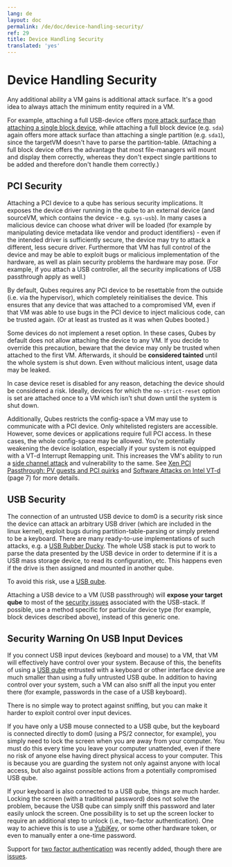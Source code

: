 ```yaml
---
lang: de
layout: doc
permalink: /de/doc/device-handling-security/
ref: 29
title: Device Handling Security
translated: 'yes'
---
```


# Device Handling Security #

Any additional ability a VM gains is additional attack surface.
It's a good idea to always attach the minimum entity required in a VM.

For example, attaching a full USB-device offers [more attack surface than attaching a single block device][USB security], while
attaching a full block device (e.g. `sda`) again offers more attack surface than attaching a single partition (e.g. `sda1`), since the targetVM doesn't have to parse the partition-table.
(Attaching a full block device offers the advantage that most file-managers will mount and display them correctly, whereas they don't expect single partitions to be added and therefore don't handle them correctly.)


## PCI Security ##

Attaching a PCI device to a qube has serious security implications.
It exposes the device driver running in the qube to an external device (and sourceVM, which contains the device - e.g. `sys-usb`).
In many cases a malicious device can choose what driver will be loaded (for example by manipulating device metadata like vendor and product identifiers) - even if the intended driver is sufficiently secure, the device may try to attack a different, less secure driver.
Furthermore that VM has full control of the device and may be able to exploit bugs or malicious implementation of the hardware, as well as plain security problems the hardware may pose.
(For example, if you attach a USB controller, all the security implications of USB passthrough apply as well.)

By default, Qubes requires any PCI device to be resettable from the outside (i.e. via the hypervisor), which completely reinitialises the device.
This ensures that any device that was attached to a compromised VM, even if that VM was able to use bugs in the PCI device to inject malicious code, can be trusted again.
(Or at least as trusted as it was when Qubes booted.)

Some devices do not implement a reset option.
In these cases, Qubes by default does not allow attaching the device to any VM.
If you decide to override this precaution, beware that the device may only be trusted when attached to the first VM.
Afterwards, it should be **considered tainted** until the whole system is shut down.
Even without malicious intent, usage data may be leaked.

In case device reset is disabled for any reason, detaching the device should be considered a risk.
Ideally, devices for which the `no-strict-reset` option is set are attached once to a VM which isn't shut down until the system is shut down.

Additionally, Qubes restricts the config-space a VM may use to communicate with a PCI device.
Only whitelisted registers are accessible.
However, some devices or applications require full PCI access.
In these cases, the whole config-space may be allowed.
You're potentially weakening the device isolation, especially if your system is not equipped with a VT-d Interrupt Remapping unit.
This increases the VM's ability to run a [side channel attack] and vulnerability to the same.
See [Xen PCI Passthrough: PV guests and PCI quirks] and [Software Attacks on Intel VT-d] \(page 7) for more details.


## USB Security ##

The connection of an untrusted USB device to dom0 is a security risk since the device can attack an arbitrary USB driver (which are included in the linux kernel), exploit bugs during partition-table-parsing or simply pretend to be a keyboard.
There are many ready-to-use implementations of such attacks, e.g. a [USB Rubber Ducky][rubber duck].
The whole USB stack is put to work to parse the data presented by the USB device in order to determine if it is a USB mass storage device, to read its configuration, etc.
This happens even if the drive is then assigned and mounted in another qube.

To avoid this risk, use a [USB qube].

Attaching a USB device to a VM (USB passthrough) will **expose your target qube** to most of the [security issues][USB security] associated with the USB-stack.
If possible, use a method specific for particular device type (for example, block devices described above), instead of this generic one.


## Security Warning On USB Input Devices 

If you connect USB input devices (keyboard and mouse) to a VM, that VM will effectively have control over your system.
Because of this, the benefits of using a [USB qube] entrusted with a keyboard or other interface device are much smaller than using a fully untrusted USB qube.
In addition to having control over your system, such a VM can also sniff all the input you enter there (for example, passwords in the case of a USB keyboard).

There is no simple way to protect against sniffing, but you can make it harder to exploit control over input devices.

If you have only a USB mouse connected to a USB qube, but the keyboard is connected directly to dom0 (using a PS/2 connector, for example), you simply need to lock the screen when you are away from your computer.
You must do this every time you leave your computer unattended, even if there no risk of anyone else having direct physical access to your computer.
This is because you are guarding the system not only against anyone with local access, but also against possible actions from a potentially compromised USB qube.

If your keyboard is also connected to a USB qube, things are much harder.
Locking the screen (with a traditional password) does not solve the problem, because the USB qube can simply sniff this password and later easily unlock the screen.
One possibility is to set up the screen locker to require an additional step to unlock (i.e., two-factor authentication).
One way to achieve this is to use a [YubiKey], or some other hardware token, or even to manually enter a one-time password.

Support for [two factor authentication][qubes u2f proxy] was recently added, though there are [issues][4661].


[USB security]:https://blog.invisiblethings.org/2011/05/31/usb-security-challenges.html "ITL blog post on USB security"
[rubber duck]: https://shop.hak5.org/products/usb-rubber-ducky-deluxe
[USB qube]: /de/doc/usb-qubes/
[YubiKey]: /de/doc/YubiKey/
[qubes u2f proxy]: https://www.qubes-os.org/news/2018/09/11/qubes-u2f-proxy/
[4661]: https://github.com/QubesOS/qubes-issues/issues/4661
[side channel attack]: https://en.wikipedia.org/wiki/Side-channel_attack
[Xen PCI Passthrough: PV guests and PCI quirks]: https://wiki.xenproject.org/wiki/Xen_PCI_Passthrough#PV_guests_and_PCI_quirks
[Software Attacks on Intel VT-d]: https://invisiblethingslab.com/resources/2011/Software%20Attacks%20on%20Intel%20VT-d.pdf